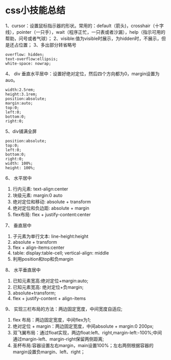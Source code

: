 # css小技能总结

1、cursor：设置鼠标指示器的形状。常用的：default（箭头)，crosshair（十字线），pointer（一只手），wait（程序正忙，一只表或者沙漏），help（指示可用的帮助，问号或者气球）；
2、visible:值为visible时展示，为hidden时，不展示，但是还占位置；
3、多出部分转省略号
```
overflow: hidden;
text-overflow:ellipsis;
white-space: nowrap;
```

4、 div 垂直水平居中：设置好绝对定位，然后四个方向都为0，margin设置为auo。
```
width:2.5rem;
height:3.1rem;
position:absolute;
margin:auto;
top:0;
left:0;
bottom:0;
right:0;
```

5、div铺满全屏
```
position:absolute;
top:0;
left:0;
bottom:0;
right:0;
width: 100%;
height: 100%;
```

6、 水平居中
1. 行内元素: text-align:center
2. 块级元素: margin:0 auto
3. 绝对定位和移动: absolute + transform
4. 绝对定位和负边距: absolute + margin
5. flex布局: flex + justify-content:center

7、 垂直居中
1. 子元素为单行文本: line-height:height
2. absolute + transform
3. flex + align-items:center
4. table: display:table-cell; vertical-align: middle
5. 利用position和top和负margin

8、 水平垂直居中
1. 已知元素宽高:绝对定位+margin:auto;
2. 已知元素宽高:  绝对定位+负margin;
3. absolute+transform;
4. flex + justify-content + align-items

9、 实现三栏布局的方法：两边固定宽度，中间宽度自适应;
1. flex 布局：两边固定宽度，中间flex为1;
2. 绝对定位 + margin：两边固定宽度，中间absolute + margin:0 200px;
3. 双飞翼布局：通过float实现，两边float:left、right,margin-left:-100%;中间通过margin-left、margin-right保留两侧距离;
4. 圣杯布局:容器设置左右margin，main设置100%；左右两侧根据容器的margin设置负margin、left、right；
